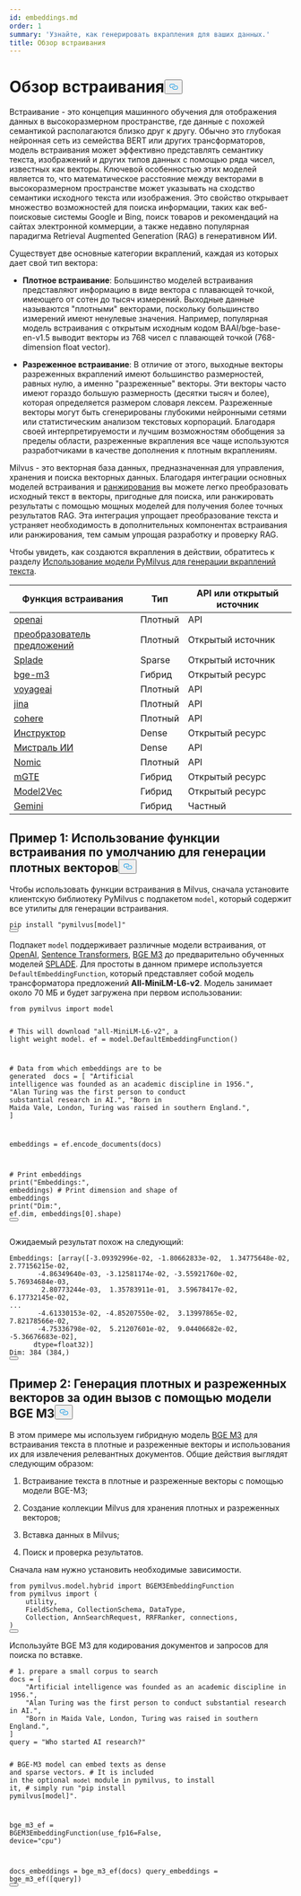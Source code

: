 ```yaml
---
id: embeddings.md
order: 1
summary: 'Узнайте, как генерировать вкрапления для ваших данных.'
title: Обзор встраивания
---
```

<h1 id="Embedding-Overview" class="common-anchor-header">Обзор встраивания<button data-href="#Embedding-Overview" class="anchor-icon" translate="no">
      <svg translate="no"
        aria-hidden="true"
        focusable="false"
        height="20"
        version="1.1"
        viewBox="0 0 16 16"
        width="16"
      >
        <path
          fill="#0092E4"
          fill-rule="evenodd"
          d="M4 9h1v1H4c-1.5 0-3-1.69-3-3.5S2.55 3 4 3h4c1.45 0 3 1.69 3 3.5 0 1.41-.91 2.72-2 3.25V8.59c.58-.45 1-1.27 1-2.09C10 5.22 8.98 4 8 4H4c-.98 0-2 1.22-2 2.5S3 9 4 9zm9-3h-1v1h1c1 0 2 1.22 2 2.5S13.98 12 13 12H9c-.98 0-2-1.22-2-2.5 0-.83.42-1.64 1-2.09V6.25c-1.09.53-2 1.84-2 3.25C6 11.31 7.55 13 9 13h4c1.45 0 3-1.69 3-3.5S14.5 6 13 6z"
        ></path>
      </svg>
    </button></h1><p>Встраивание - это концепция машинного обучения для отображения данных в высокоразмерном пространстве, где данные с похожей семантикой располагаются близко друг к другу. Обычно это глубокая нейронная сеть из семейства BERT или других трансформаторов, модель встраивания может эффективно представлять семантику текста, изображений и других типов данных с помощью ряда чисел, известных как векторы. Ключевой особенностью этих моделей является то, что математическое расстояние между векторами в высокоразмерном пространстве может указывать на сходство семантики исходного текста или изображения. Это свойство открывает множество возможностей для поиска информации, таких как веб-поисковые системы Google и Bing, поиск товаров и рекомендаций на сайтах электронной коммерции, а также недавно популярная парадигма Retrieval Augmented Generation (RAG) в генеративном ИИ.</p>
<p>Существует две основные категории вкраплений, каждая из которых дает свой тип вектора:</p>
<ul>
<li><p><strong>Плотное встраивание</strong>: Большинство моделей встраивания представляют информацию в виде вектора с плавающей точкой, имеющего от сотен до тысяч измерений. Выходные данные называются "плотными" векторами, поскольку большинство измерений имеют ненулевые значения. Например, популярная модель встраивания с открытым исходным кодом BAAI/bge-base-en-v1.5 выводит векторы из 768 чисел с плавающей точкой (768-dimension float vector).</p></li>
<li><p><strong>Разреженное встраивание</strong>: В отличие от этого, выходные векторы разреженных вкраплений имеют большинство размерностей, равных нулю, а именно "разреженные" векторы. Эти векторы часто имеют гораздо большую размерность (десятки тысяч и более), которая определяется размером словаря лексем. Разреженные векторы могут быть сгенерированы глубокими нейронными сетями или статистическим анализом текстовых корпораций. Благодаря своей интерпретируемости и лучшим возможностям обобщения за пределы области, разреженные вкрапления все чаще используются разработчиками в качестве дополнения к плотным вкраплениям.</p></li>
</ul>
<p>Milvus - это векторная база данных, предназначенная для управления, хранения и поиска векторных данных. Благодаря интеграции основных моделей встраивания и <a href="https://milvus.io/docs/rerankers-overview.md">ранжирования</a> вы можете легко преобразовать исходный текст в векторы, пригодные для поиска, или ранжировать результаты с помощью мощных моделей для получения более точных результатов RAG. Эта интеграция упрощает преобразование текста и устраняет необходимость в дополнительных компонентах встраивания или ранжирования, тем самым упрощая разработку и проверку RAG.</p>
<p>Чтобы увидеть, как создаются вкрапления в действии, обратитесь к разделу <a href="https://github.com/milvus-io/bootcamp/blob/master/bootcamp/model/embedding_functions.ipynb">Использование модели PyMilvus для генерации вкраплений текста</a>.</p>
<table>
<thead>
<tr><th>Функция встраивания</th><th>Тип</th><th>API или открытый источник</th></tr>
</thead>
<tbody>
<tr><td><a href="https://milvus.io/api-reference/pymilvus/v2.5.x/EmbeddingModels/OpenAIEmbeddingFunction/OpenAIEmbeddingFunction.md">openai</a></td><td>Плотный</td><td>API</td></tr>
<tr><td><a href="https://milvus.io/api-reference/pymilvus/v2.5.x/EmbeddingModels/SentenceTransformerEmbeddingFunction/SentenceTransformerEmbeddingFunction.md">преобразователь предложений</a></td><td>Плотный</td><td>Открытый источник</td></tr>
<tr><td><a href="https://milvus.io/api-reference/pymilvus/v2.5.x/EmbeddingModels/SpladeEmbeddingFunction/SpladeEmbeddingFunction.md">Splade</a></td><td>Sparse</td><td>Открытый источник</td></tr>
<tr><td><a href="https://milvus.io/api-reference/pymilvus/v2.5.x/EmbeddingModels/BGEM3EmbeddingFunction/BGEM3EmbeddingFunction.md">bge-m3</a></td><td>Гибрид</td><td>Открытый ресурс</td></tr>
<tr><td><a href="https://milvus.io/api-reference/pymilvus/v2.5.x/EmbeddingModels/VoyageEmbeddingFunction/VoyageEmbeddingFunction.md">voyageai</a></td><td>Плотный</td><td>API</td></tr>
<tr><td><a href="https://milvus.io/api-reference/pymilvus/v2.5.x/EmbeddingModels/JinaEmbeddingFunction/JinaEmbeddingFunction.md">jina</a></td><td>Плотный</td><td>API</td></tr>
<tr><td><a href="https://milvus.io/api-reference/pymilvus/v2.5.x/EmbeddingModels/CohereEmbeddingFunction/CohereEmbeddingFunction.md">cohere</a></td><td>Плотный</td><td>API</td></tr>
<tr><td><a href="https://milvus.io/api-reference/pymilvus/v2.5.x/EmbeddingModels/InstructorEmbeddingFunction/InstructorEmbeddingFunction.md">Инструктор</a></td><td>Dense</td><td>Открытый ресурс</td></tr>
<tr><td><a href="https://milvus.io/api-reference/pymilvus/v2.5.x/EmbeddingModels/MistralAIEmbeddingFunction/MistralAIEmbeddingFunction.md">Мистраль ИИ</a></td><td>Dense</td><td>API</td></tr>
<tr><td><a href="https://milvus.io/api-reference/pymilvus/v2.5.x/EmbeddingModels/NomicEmbeddingFunction/NomicEmbeddingFunction.md">Nomic</a></td><td>Плотный</td><td>API</td></tr>
<tr><td><a href="https://milvus.io/api-reference/pymilvus/v2.5.x/EmbeddingModels/Model2VecEmbeddingFunction/Model2VecEmbeddingFunction.md">mGTE</a></td><td>Гибрид</td><td>Открытый ресурс</td></tr>
<tr><td><a href="https://milvus.io/api-reference/pymilvus/v2.5.x/EmbeddingModels/Model2VecEmbeddingFunction/Model2VecEmbeddingFunction.md">Model2Vec</a></td><td>Гибрид</td><td>Открытый ресурс</td></tr>
<tr><td><a href="https://milvus.io/api-reference/pymilvus/v2.5.x/EmbeddingModels/GeminiEmbeddingFunction/GeminiEmbeddingFunction.md">Gemini</a></td><td>Гибрид</td><td>Частный</td></tr>
</tbody>
</table>
<h2 id="Example-1-Use-default-embedding-function-to-generate-dense-vectors" class="common-anchor-header">Пример 1: Использование функции встраивания по умолчанию для генерации плотных векторов<button data-href="#Example-1-Use-default-embedding-function-to-generate-dense-vectors" class="anchor-icon" translate="no">
      <svg translate="no"
        aria-hidden="true"
        focusable="false"
        height="20"
        version="1.1"
        viewBox="0 0 16 16"
        width="16"
      >
        <path
          fill="#0092E4"
          fill-rule="evenodd"
          d="M4 9h1v1H4c-1.5 0-3-1.69-3-3.5S2.55 3 4 3h4c1.45 0 3 1.69 3 3.5 0 1.41-.91 2.72-2 3.25V8.59c.58-.45 1-1.27 1-2.09C10 5.22 8.98 4 8 4H4c-.98 0-2 1.22-2 2.5S3 9 4 9zm9-3h-1v1h1c1 0 2 1.22 2 2.5S13.98 12 13 12H9c-.98 0-2-1.22-2-2.5 0-.83.42-1.64 1-2.09V6.25c-1.09.53-2 1.84-2 3.25C6 11.31 7.55 13 9 13h4c1.45 0 3-1.69 3-3.5S14.5 6 13 6z"
        ></path>
      </svg>
    </button></h2><p>Чтобы использовать функции встраивания в Milvus, сначала установите клиентскую библиотеку PyMilvus с подпакетом <code translate="no">model</code>, который содержит все утилиты для генерации встраивания.</p>
<pre><code translate="no" class="language-python">pip install <span class="hljs-string">&quot;pymilvus[model]&quot;</span>
<button class="copy-code-btn"></button></code></pre>
<p>Подпакет <code translate="no">model</code> поддерживает различные модели встраивания, от <a href="https://milvus.io/docs/embed-with-openai.md">OpenAI</a>, <a href="https://milvus.io/docs/embed-with-sentence-transform.md">Sentence Transformers</a>, <a href="https://milvus.io/docs/embed-with-bgm-m3.md">BGE M3</a> до предварительно обученных моделей <a href="https://milvus.io/docs/embed-with-splade.md">SPLADE</a>. Для простоты в данном примере используется <code translate="no">DefaultEmbeddingFunction</code>, который представляет собой модель трансформатора предложений <strong>All-MiniLM-L6-v2</strong>. Модель занимает около 70 МБ и будет загружена при первом использовании:</p>
<pre><code translate="no" class="language-python"><span class="hljs-keyword">from</span> pymilvus <span class="hljs-keyword">import</span> model

<span class="hljs-comment"># This will download &quot;all-MiniLM-L6-v2&quot;, a light weight model.</span>
ef = model.DefaultEmbeddingFunction()

<span class="hljs-comment"># Data from which embeddings are to be generated </span>
docs = [
    <span class="hljs-string">&quot;Artificial intelligence was founded as an academic discipline in 1956.&quot;</span>,
    <span class="hljs-string">&quot;Alan Turing was the first person to conduct substantial research in AI.&quot;</span>,
    <span class="hljs-string">&quot;Born in Maida Vale, London, Turing was raised in southern England.&quot;</span>,
]

embeddings = ef.encode_documents(docs)

<span class="hljs-comment"># Print embeddings</span>
<span class="hljs-built_in">print</span>(<span class="hljs-string">&quot;Embeddings:&quot;</span>, embeddings)
<span class="hljs-comment"># Print dimension and shape of embeddings</span>
<span class="hljs-built_in">print</span>(<span class="hljs-string">&quot;Dim:&quot;</span>, ef.dim, embeddings[<span class="hljs-number">0</span>].shape)
<button class="copy-code-btn"></button></code></pre>
<p>Ожидаемый результат похож на следующий:</p>
<pre><code translate="no" class="language-python">Embeddings: [array([-<span class="hljs-number">3.09392996e-02</span>, -<span class="hljs-number">1.80662833e-02</span>,  <span class="hljs-number">1.34775648e-02</span>,  <span class="hljs-number">2.77156215e-02</span>,
       -<span class="hljs-number">4.86349640e-03</span>, -<span class="hljs-number">3.12581174e-02</span>, -<span class="hljs-number">3.55921760e-02</span>,  <span class="hljs-number">5.76934684e-03</span>,
        <span class="hljs-number">2.80773244e-03</span>,  <span class="hljs-number">1.35783911e-01</span>,  <span class="hljs-number">3.59678417e-02</span>,  <span class="hljs-number">6.17732145e-02</span>,
...
       -<span class="hljs-number">4.61330153e-02</span>, -<span class="hljs-number">4.85207550e-02</span>,  <span class="hljs-number">3.13997865e-02</span>,  <span class="hljs-number">7.82178566e-02</span>,
       -<span class="hljs-number">4.75336798e-02</span>,  <span class="hljs-number">5.21207601e-02</span>,  <span class="hljs-number">9.04406682e-02</span>, -<span class="hljs-number">5.36676683e-02</span>],
      dtype=float32)]
Dim: <span class="hljs-number">384</span> (<span class="hljs-number">384</span>,)
<button class="copy-code-btn"></button></code></pre>
<h2 id="Example-2-Generate-dense-and-sparse-vectors-in-one-call-with-BGE-M3-model" class="common-anchor-header">Пример 2: Генерация плотных и разреженных векторов за один вызов с помощью модели BGE M3<button data-href="#Example-2-Generate-dense-and-sparse-vectors-in-one-call-with-BGE-M3-model" class="anchor-icon" translate="no">
      <svg translate="no"
        aria-hidden="true"
        focusable="false"
        height="20"
        version="1.1"
        viewBox="0 0 16 16"
        width="16"
      >
        <path
          fill="#0092E4"
          fill-rule="evenodd"
          d="M4 9h1v1H4c-1.5 0-3-1.69-3-3.5S2.55 3 4 3h4c1.45 0 3 1.69 3 3.5 0 1.41-.91 2.72-2 3.25V8.59c.58-.45 1-1.27 1-2.09C10 5.22 8.98 4 8 4H4c-.98 0-2 1.22-2 2.5S3 9 4 9zm9-3h-1v1h1c1 0 2 1.22 2 2.5S13.98 12 13 12H9c-.98 0-2-1.22-2-2.5 0-.83.42-1.64 1-2.09V6.25c-1.09.53-2 1.84-2 3.25C6 11.31 7.55 13 9 13h4c1.45 0 3-1.69 3-3.5S14.5 6 13 6z"
        ></path>
      </svg>
    </button></h2><p>В этом примере мы используем гибридную модель <a href="https://milvus.io/docs/embed-with-bgm-m3.md">BGE M3</a> для встраивания текста в плотные и разреженные векторы и использования их для извлечения релевантных документов. Общие действия выглядят следующим образом:</p>
<ol>
<li><p>Встраивание текста в плотные и разреженные векторы с помощью модели BGE-M3;</p></li>
<li><p>Создание коллекции Milvus для хранения плотных и разреженных векторов;</p></li>
<li><p>Вставка данных в Milvus;</p></li>
<li><p>Поиск и проверка результатов.</p></li>
</ol>
<p>Сначала нам нужно установить необходимые зависимости.</p>
<pre><code translate="no" class="language-python"><span class="hljs-keyword">from</span> pymilvus.model.hybrid <span class="hljs-keyword">import</span> BGEM3EmbeddingFunction
<span class="hljs-keyword">from</span> pymilvus <span class="hljs-keyword">import</span> (
    utility,
    FieldSchema, CollectionSchema, DataType,
    Collection, AnnSearchRequest, RRFRanker, connections,
)
<button class="copy-code-btn"></button></code></pre>
<p>Используйте BGE M3 для кодирования документов и запросов для поиска по вставке.</p>
<pre><code translate="no" class="language-python"><span class="hljs-comment"># 1. prepare a small corpus to search</span>
docs = [
    <span class="hljs-string">&quot;Artificial intelligence was founded as an academic discipline in 1956.&quot;</span>,
    <span class="hljs-string">&quot;Alan Turing was the first person to conduct substantial research in AI.&quot;</span>,
    <span class="hljs-string">&quot;Born in Maida Vale, London, Turing was raised in southern England.&quot;</span>,
]
query = <span class="hljs-string">&quot;Who started AI research?&quot;</span>

<span class="hljs-comment"># BGE-M3 model can embed texts as dense and sparse vectors.</span>
<span class="hljs-comment"># It is included in the optional `model` module in pymilvus, to install it,</span>
<span class="hljs-comment"># simply run &quot;pip install pymilvus[model]&quot;.</span>

bge_m3_ef = BGEM3EmbeddingFunction(use_fp16=<span class="hljs-literal">False</span>, device=<span class="hljs-string">&quot;cpu&quot;</span>)

docs_embeddings = bge_m3_ef(docs)
query_embeddings = bge_m3_ef([query])
<button class="copy-code-btn"></button></code></pre>

